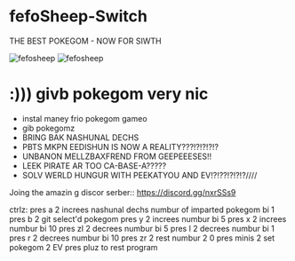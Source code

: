 # fefoSheep-Switch
THE BEST POKEGOM - NOW FOR SIWTH

![fefosheep](https://media.discordapp.net/attachments/630065380466884659/630718476025331712/fefomareep.png)
![fefosheep](https://media.discordapp.net/attachments/630065380466884659/630718476025331713/fefowooloo.png)
# :))) givb pokegom very nic
 + instal maney frio pokegom gameo
 + gib pokegomz
 + BRING BAK NASHUNAL DECHS
 + PBTS MKPN EEDISHUN IS NOW A REALITY???!?!?!?!?
 + UNBANON MELLZBAXFREND FROM GEEPEEESES!!
 + LEEK PIRATE AR TOO CA-BASE-A?????
 + SOLV WERLD HUNGUR WITH PEEKATYOU AND EV!?!??!?!?!?////
 
 
 
 Joing the amazin g  discor serber::  https://discord.gg/nxrSSs9


ctrlz:
pres a 2 increes nashunal dechs numbur of imparted pokegom bi 1
pres b 2 git select'd pokegom
pres y 2 increes numbur bi 5
pres x 2 increes numbur bi 10
pres zl 2 decrees numbur bi 5
pres l 2 decrees numbur bi 1
pres r 2 decrees numbur bi 10
pres zr 2 rest numbur 2 0
pres minis 2 set pokegom 2 EV
pres pluz to rest program
